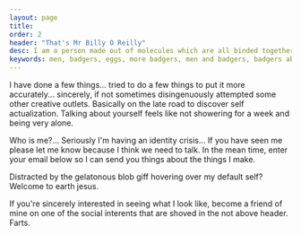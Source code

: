 ```yaml
---
layout: page
title: 
order: 2
header: "That's Mr Billy O Reilly"
desc: I am a person made out of molecules which are all binded together to give you a sense of a thing standing in front of you.
keywords: men, badgers, eggs, more badgers, men and badgers, badgers about men, men about the house, etc, and, illustration nation contemplation station
---
```


I have done a few things... tried to do a few things to put it more accurately... sincerely, if not sometimes disingenuously attempted some other creative outlets. Basically on the late road to discover self actualization. Talking about yourself feels like not showering for a week and being very alone.

Who is me?... Seriously I'm having an identity crisis... If you have seen me please let me know because I think we need to talk.  In the mean time, enter your email below so I can send you things about the things I make.

Distracted by the gelatonous blob giff hovering over my default self? Welcome to earth jesus.

If you're sincerely interested in seeing what I look like, become a friend of mine on one of the social interents that are shoved in the not above header. Farts.